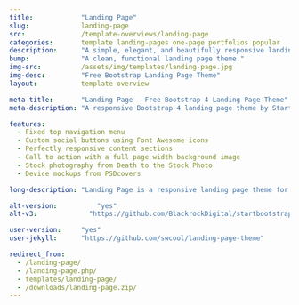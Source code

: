 ```yaml
---
title:            "Landing Page"
slug:             landing-page
src:              /template-overviews/landing-page
categories:       template landing-pages one-page portfolios popular
description:      "A simple, elegant, and beautifully responsive landing page theme for Bootstrap 4 websites."
bump:             "A clean, functional landing page theme."
img-src:          /assets/img/templates/landing-page.jpg
img-desc:         "Free Bootstrap Landing Page Theme"
layout:           template-overview

meta-title:       "Landing Page - Free Bootstrap 4 Landing Page Theme"
meta-description: "A responsive Bootstrap 4 landing page theme by Start Bootstrap. All Start Bootstrap templates are free to download and open source."

features:
  - Fixed top navigation menu
  - Custom social buttons using Font Awesome icons
  - Perfectly responsive content sections
  - Call to action with a full page width background image
  - Stock photography from Death to the Stock Photo
  - Device mockups from PSDcovers

long-description: "Landing Page is a responsive landing page theme for Bootstrap 4."

alt-version:		  "yes"
alt-v3:		        "https://github.com/BlackrockDigital/startbootstrap-landing-page/archive/v3.3.7.zip"

user-version:     "yes"
user-jekyll:      "https://github.com/swcool/landing-page-theme"

redirect_from:
  - /landing-page/
  - /landing-page.php/
  - templates/landing-page/
  - /downloads/landing-page.zip/
---
```

